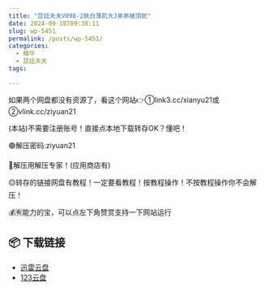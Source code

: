 ```yaml
---
title: "昆廷夫夫V098-2肤白薄肌大J弟弟被頂蛇"
date: 2024-09-18T09:38:11
slug: wp-5451
permalink: /posts/wp-5451/
categories:
  - 精华
  - 昆廷夫夫
tags:

---
```


如果两个网盘都没有资源了，看这个网站👉①link3.cc/xianyu21或②vlink.cc/ziyuan21

(本站)不需要注册账号！直接点本地下载转存OK？懂吧！

🟢解压密码:ziyuan21

🔵解压用解压专家！(应用商店有)

🟡转存的链接网盘有教程！一定要看教程！按教程操作！不按教程操作你不会解压！

💰🈶能力的宝，可以点左下角赞赏支持一下网站运行

## 📦 下载链接
- [迅雷云盘](https://blziyuan21.com/pay-download/5451?key=6dcb44018b&down_id=0)
- [123云盘](https://blziyuan21.com/pay-download/5451?key=6dcb44018b&down_id=1)

